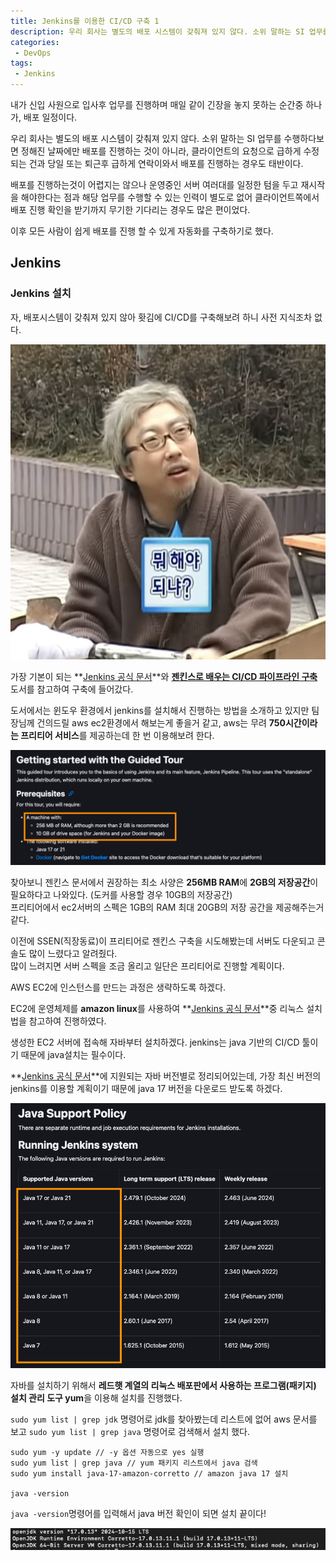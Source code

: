 ```yaml
---
title: Jenkins를 이용한 CI/CD 구축 1
description: 우리 회사는 별도의 배포 시스템이 갖춰져 있지 않다. 소위 말하는 SI 업무를 수행하다보면 정해진 날짜에만 배포를 진행하는 것이 아니라, 클라이언트의 요청으로 급하게 수정되는 건과 당일 또는 퇴근후 급하게 연락이와서 배포를 진행하는 경우도 태반이다. 배포를 진행하는것이 어렵지는 않으나 운영중인 서버 여러대를 일정한 텀을 두고 재시작을 해야한다는 점과 해당 업무를 수행할 수 있는 인력이 별도로 없어 클라이언트쪽에서 배포 진행 확인을 받기까지 무기한 기다림은 거의 나의 몫이었다. 이후 모든 사람이 쉽게 배포를 진행 할 수 있게 자동화를 구축하기로 했다.
categories:
 - DevOps
tags:
 - Jenkins
---
```



내가 신입 사원으로 입사후 업무를 진행하며 매일 같이 긴장을 놓지 못하는 순간중 하나가, 배포 일정이다.

우리 회사는 별도의 배포 시스템이 갖춰져 있지 않다. 소위 말하는 SI 업무를 수행하다보면 정해진 날짜에만 배포를 진행하는 것이 아니라, 클라이언트의 요청으로 급하게 수정되는 건과 당일 또는 퇴근후 급하게 연락이와서 배포를 진행하는 경우도 태반이다.

배포를 진행하는것이 어렵지는 않으나 운영중인 서버 여러대를 일정한 텀을 두고 재시작을 해야한다는 점과 해당 업무를 수행할 수 있는 인력이 별도로 없어 클라이언트쪽에서 배포 진행 확인을 받기까지 무기한 기다리는 경우도 많은 편이었다.

이후 모든 사람이 쉽게 배포를 진행 할 수 있게 자동화를 구축하기로 했다.

## Jenkins
### Jenkins 설치
자, 배포시스템이 갖춰져 있지 않아 홧김에 CI/CD를 구축해보려 하니 사전 지식조차 없다.  
  
  
![Desktop Preview](/assets/images/post/jenkins_1/mudo_1.jpg)  
  
  
가장 기본이 되는 **[Jenkins 공식 문서](https://www.jenkins.io/doc)**와 **[젠킨스로 배우는 CI/CD 파이프라인 구축](https://product.kyobobook.co.kr/detail/S000212572110)** 도서를 참고하여 구축에 들어갔다.

도서에서는 윈도우 환경에서 jenkins를 설치해서 진행하는 방법을 소개하고 있지만 팀장님께 건의드릴 aws ec2환경에서 해보는게 좋을거 같고, aws는 무려 **750시간이라는 프리티어 서비스**를 제공하는데 한 번 이용해보려 한다.

![Desktop Preview](/assets/images/post/jenkins_1/jenkins_system_requirements.png)

찾아보니 젠킨스 문서에서 권장하는 최소 사양은 **256MB RAM**에 **2GB의 저장공간**이 필요하다고 나와있다. (도커를 사용할 경우 10GB의 저장공간)  
프리티어에서 ec2서버의 스펙은 1GB의 RAM 최대 20GB의 저장 공간을 제공해주는거 같다.  
  
이전에 SSEN(직장동료)이 프리티어로 젠킨스 구축을 시도해봤는데 서버도 다운되고 콘솔도 많이 느렸다고 알려줬다.  
많이 느려지면 서버 스펙을 조금 올리고 일단은 프리티어로 진행할 계획이다.

AWS EC2에 인스턴스를 만드는 과정은 생략하도록 하겠다.

EC2에 운영체제를 **amazon linux**를 사용하여 **[Jenkins 공식 문서](https://www.jenkins.io/doc/book/installing/linux/)**중 리눅스 설치법을 참고하여 진행하였다.

생성한 EC2 서버에 접속해 자바부터 설치하겠다.
jenkins는 java 기반의 CI/CD 툴이기 때문에 java설치는 필수이다.

**[Jenkins 공식 문서]()**에 지원되는 자바 버전별로 정리되어있는데, 가장 최신 버전의 jenkins를 이용할 계획이기 때문에 java 17 버전을 다운로드 받도록 하겠다.

![Desktop Preview](/assets/images/post/jenkins_1/jenkins_java_version.png)

자바를 설치하기 위해서 **레드햇 계열의 리눅스 배포판에서 사용하는 프로그램(패키지) 설치 관리 도구 yum**을 이용해 설치를 진행했다.

`sudo yum list | grep jdk` 명령어로 jdk를 찾아봤는데 리스트에 없어 aws 문서를 보고 `sudo yum list | grep java` 명령어로 검색해서 설치 했다.

```linux
sudo yum -y update // -y 옵션 자동으로 yes 실행
sudo yum list | grep java // yum 패키지 리스트에서 java 검색
sudo yum install java-17-amazon-corretto // amazon java 17 설치

java -version
```

`java -version`명령어를 입력해서 java 버전 확인이 되면 설치 끝이다!  

![Desktop Preview](/assets/images/post/jenkins_1/jenkins_java_search.png)







